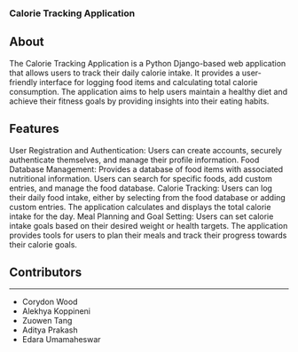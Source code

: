 ### Calorie Tracking Application


## About


The Calorie Tracking Application is a Python Django-based web application that allows users to track their daily calorie intake. It provides a user-friendly interface for logging food items and calculating total calorie consumption. The application aims to help users maintain a healthy diet and achieve their fitness goals by providing insights into their eating habits.

## Features

User Registration and Authentication: Users can create accounts, securely authenticate themselves, and manage their profile information.
Food Database Management: Provides a database of food items with associated nutritional information. Users can search for specific foods, add custom entries, and manage the food database.
Calorie Tracking: Users can log their daily food intake, either by selecting from the food database or adding custom entries. The application calculates and displays the total calorie intake for the day.
Meal Planning and Goal Setting: Users can set calorie intake goals based on their desired weight or health targets. The application provides tools for users to plan their meals and track their progress towards their calorie goals.


## Contributors


---
- Corydon Wood
- Alekhya Koppineni
- Zuowen Tang
- Aditya Prakash
- Edara Umamaheswar
